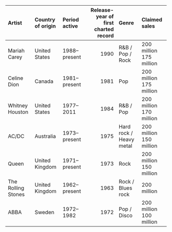| Artist             | Country of origin   | Period active   |   Release-year of first charted record | Genre                   | Claimed sales           |
|:-------------------|:--------------------|:----------------|---------------------------------------:|:------------------------|:------------------------|
| Mariah Carey       | United States       | 1988–present    |                                   1990 | R&B / Pop / Rock        | 200 million 175 million |
| Celine Dion        | Canada              | 1981–present    |                                   1981 | Pop                     | 200 million 175 million |
| Whitney Houston    | United States       | 1977–2011       |                                   1984 | R&B / Pop               | 200 million 170 million |
| AC/DC              | Australia           | 1973–present    |                                   1975 | Hard rock / Heavy metal | 200 million 150 million |
| Queen              | United Kingdom      | 1971–present    |                                   1973 | Rock                    | 200 million 150 million |
| The Rolling Stones | United Kingdom      | 1962–present    |                                   1963 | Rock / Blues rock       | 200 million             |
| ABBA               | Sweden              | 1972–1982       |                                   1972 | Pop / Disco             | 200 million 100 million |